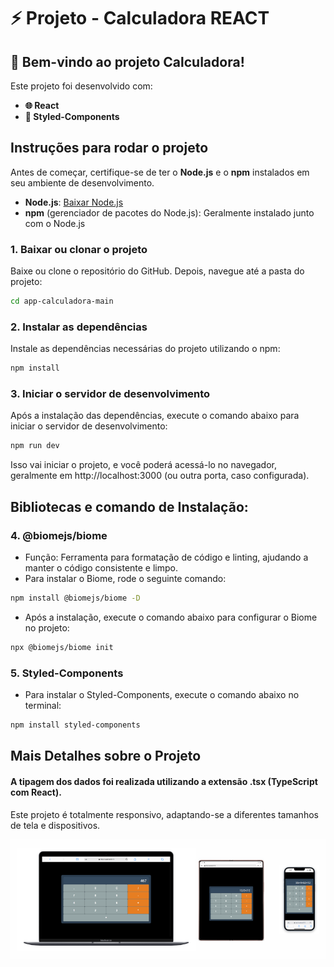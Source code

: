 # ⚡ Projeto - Calculadora REACT

## 🚀 Bem-vindo ao projeto Calculadora!

Este projeto foi desenvolvido com:

- **🌐 React**
- **🎨 Styled-Components**

## Instruções para rodar o projeto

Antes de começar, certifique-se de ter o **Node.js** e o **npm** instalados em seu ambiente de desenvolvimento.

- **Node.js**: [Baixar Node.js](https://nodejs.org/)
- **npm** (gerenciador de pacotes do Node.js): Geralmente instalado junto com o Node.js

### 1. Baixar ou clonar o projeto

Baixe ou clone o repositório do GitHub. Depois, navegue até a pasta do projeto:

```bash
cd app-calculadora-main
```

### 2. Instalar as dependências
Instale as dependências necessárias do projeto utilizando o npm:

```bash
npm install
```

### 3. Iniciar o servidor de desenvolvimento
Após a instalação das dependências, execute o comando abaixo para iniciar o servidor de desenvolvimento:

```bash
npm run dev
```
Isso vai iniciar o projeto, e você poderá acessá-lo no navegador, geralmente em http://localhost:3000 (ou outra porta, caso configurada).

## Bibliotecas e comando de Instalação:

### 4. @biomejs/biome
- Função: Ferramenta para formatação de código e linting, ajudando a manter o código consistente e limpo.
- Para instalar o Biome, rode o seguinte comando:
```bash
npm install @biomejs/biome -D
```

- Após a instalação, execute o comando abaixo para configurar o Biome no projeto:
```bash
npx @biomejs/biome init
```

### 5. Styled-Components
- Para instalar o Styled-Components, execute o comando abaixo no terminal:
```bash
npm install styled-components
```

## Mais Detalhes sobre o Projeto
####  A tipagem dos dados foi realizada utilizando a extensão .tsx (TypeScript com React).
Este projeto é totalmente responsivo, adaptando-se a diferentes tamanhos de tela e dispositivos.

![Responsividade](./readme.png)

